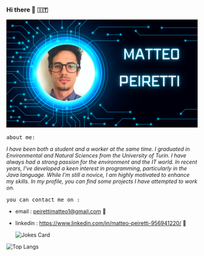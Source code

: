 ### Hi there 👋 :it:

<img src="https://github.com/SWMatte/SWMatte/blob/main/imagine%20me.png" alt="banner that says Peiretti Matteo - software developer">

  <kbd> about me: </kbd>
  
_I have been both a student and a worker at the same time. I graduated in Environmental and Natural Sciences from the University of Turin. I have always had a strong passion for the environment and the IT world. In recent years, I've developed a keen interest in programming, particularly in the Java language. While I'm still a novice, I am highly motivated to enhance my skills. In my profile, you can find some projects I have attempted to work on._


 <kbd> you can contact me  on :  </kbd>

- email : peirettimatteo1@gmail.com :email:
- linkedin : https://www.linkedin.com/in/matteo-peiretti-956941220/  :iphone:


 
     <img src="https://readme-jokes.vercel.app/api?hideBorder&theme=cobalt&qColor=%23944bcc&aColor=%23bbdb51" alt="Jokes Card" />


 

![Top Langs](https://github-readme-stats.vercel.app/api/top-langs/?username=SWMatte&hide_progress=true&layout=Donut)




  
 
